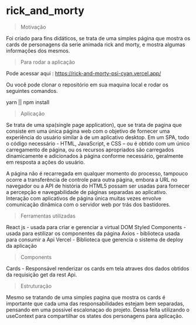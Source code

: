 # rick_and_morty

> Motivação

Foi criado para fins didáticos, se trata de uma simples página que mostra os cards de personagens da serie animada rick and morty, e mostra algumas informações dos mesmos. 

> Para rodar a aplicação 

Pode acessar aqui : https://rick-and-morty-psi-cyan.vercel.app/

Ou você pode clonar o repositório em sua maquina local e rodar os seguintes comandos.

yarn  || npm install

> Aplicação

Se trata de uma spa(single page application), que se trata de pagina que consiste em uma única página web com o objetivo de fornecer uma experiência do usuário similar à de um aplicativo desktop. Em um SPA, todo o código necessário - HTML, JavaScript, e CSS – ou é obtido com um único carregamento de página, ou os recursos apropriados são carregados dinamicamente e adicionados à página conforme necessário, geralmente em resposta a ações do usuário. 

A página não é recarregada em qualquer momento do processo, tampouco ocorre a transferência de controle para outra página, embora a URL no navegador ou a API de história do HTML5 possam ser usadas para fornecer a percepção e navegabilidade de páginas separadas ao aplicativo. Interação com aplicativos de página única muitas vezes envolve comunicação dinâmica com o servidor web por trás dos bastidores.

> Ferramentas utilizadas

React js - usada para criar e gerenciar a virtual DOM 
Styled Components - usada para estilizar os componentes da página
Axios - biblioteca usada para consumir a Api
Vercel - Biblioteca que gerencia o sistema de deploy da aplicação

> Components 

Cards -  Responsável renderizar os cards em tela atraves dos dados obtidos da requisição get da rest Api.

> Estruturação 

Mesmo se tratando de uma simples pagina que mostra os cards é importante que cada uma das responsabilidades estejam bem separadas, pensando em uma possivel escalonaçao do projeto.
Dessa feita utilizando o useContext para compartilhar os states dos personagens para aplicação. 

